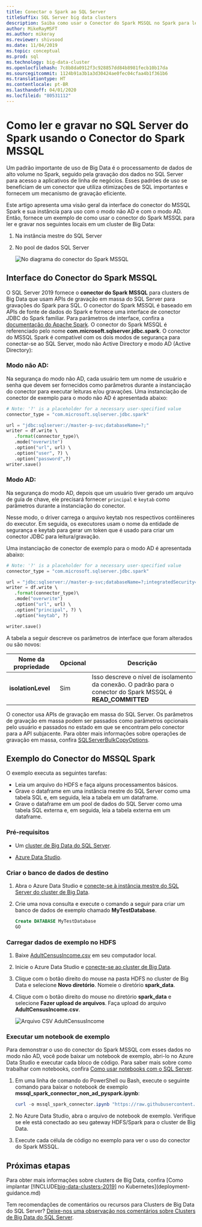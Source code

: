 ```yaml
---
title: Conectar o Spark ao SQL Server
titleSuffix: SQL Server big data clusters
description: Saiba como usar o Conector do Spark MSSQL no Spark para ler e gravar no SQL Server.
author: MikeRayMSFT
ms.author: mikeray
ms.reviewer: shivsood
ms.date: 11/04/2019
ms.topic: conceptual
ms.prod: sql
ms.technology: big-data-cluster
ms.openlocfilehash: 7c8b8da0912f3c928857dd84b8981fecb10b17da
ms.sourcegitcommit: 1124b91a3b1a3d30424ae0fec04cfaa4b1f361b6
ms.translationtype: HT
ms.contentlocale: pt-BR
ms.lasthandoff: 04/01/2020
ms.locfileid: "80531112"
---
```

# <a name="how-to-read-and-write-to-sql-server-from-spark-using-the-mssql-spark-connector"></a>Como ler e gravar no SQL Server do Spark usando o Conector do Spark MSSQL

Um padrão importante de uso de Big Data é o processamento de dados de alto volume no Spark, seguido pela gravação dos dados no SQL Server para acesso a aplicativos de linha de negócios. Esses padrões de uso se beneficiam de um conector que utiliza otimizações de SQL importantes e fornecem um mecanismo de gravação eficiente.

Este artigo apresenta uma visão geral da interface do conector do MSSQL Spark e sua instância para uso com o modo não AD e com o modo AD. Então, fornece um exemplo de como usar o conector do Spark MSSQL para ler e gravar nos seguintes locais em um cluster de Big Data:
1. Na instância mestre do SQL Server
1. No pool de dados SQL Server

   ![No diagrama do conector do Spark MSSQL](./media/spark-mssql-connector/mssql-spark-connector-diagram.png)

## <a name="mssql-spark-connector-interface"></a>Interface do Conector do Spark MSSQL

O SQL Server 2019 fornece o **conector do Spark MSSQL** para clusters de Big Data que usam APIs de gravação em massa do SQL Server para gravações do Spark para SQL. O conector do Spark MSSQL é baseado em APIs de fonte de dados do Spark e fornece uma interface de conector JDBC do Spark familiar. Para parâmetros de interface, confira a [documentação do Apache Spark](http://spark.apache.org/docs/latest/sql-data-sources-jdbc.html). O conector do Spark MSSQL é referenciado pelo nome **com.microsoft.sqlserver.jdbc.spark**. O conector do MSSQL Spark é compatível com os dois modos de segurança para conectar-se ao SQL Server, modo não Active Directory e modo AD (Active Directory):
### <a name="non-ad-mode"></a>Modo não AD:
Na segurança do modo não AD, cada usuário tem um nome de usuário e senha que devem ser fornecidos como parâmetros durante a instanciação do conector para executar leituras e/ou gravações.
Uma instanciação de conector de exemplo para o modo não AD é apresentada abaixo:
```python
# Note: '?' is a placeholder for a necessary user-specified value
connector_type = "com.microsoft.sqlserver.jdbc.spark" 

url = "jdbc:sqlserver://master-p-svc;databaseName=?;"
writer = df.write \ 
   .format(connector_type)\ 
   .mode("overwrite") 
   .option("url", url) \ 
   .option("user", ?) \ 
   .option("password",?) 
writer.save() 
```
### <a name="ad-mode"></a>Modo AD:
Na segurança do modo AD, depois que um usuário tiver gerado um arquivo de guia de chave, ele precisará fornecer `principal` e `keytab` como parâmetros durante a instanciação do conector.

Nesse modo, o driver carrega o arquivo keytab nos respectivos contêineres do executor. Em seguida, os executores usam o nome da entidade de segurança e keytab para gerar um token que é usado para criar um conector JDBC para leitura/gravação.

Uma instanciação de conector de exemplo para o modo AD é apresentada abaixo:
```python
# Note: '?' is a placeholder for a necessary user-specified value
connector_type = "com.microsoft.sqlserver.jdbc.spark"

url = "jdbc:sqlserver://master-p-svc;databaseName=?;integratedSecurity=true;authenticationScheme=JavaKerberos;" 
writer = df.write \ 
   .format(connector_type)\ 
   .mode("overwrite") 
   .option("url", url) \ 
   .option("principal", ?) \ 
   .option("keytab", ?)   

writer.save() 
```

A tabela a seguir descreve os parâmetros de interface que foram alterados ou são novos:

| Nome da propriedade | Opcional | Descrição |
|---|---|---|
| **isolationLevel** | Sim | Isso descreve o nível de isolamento da conexão. O padrão para o conector do Spark MSSQL é **READ_COMMITTED** |

O conector usa APIs de gravação em massa do SQL Server. Os parâmetros de gravação em massa podem ser passados como parâmetros opcionais pelo usuário e passados no estado em que se encontram pelo conector para a API subjacente. Para obter mais informações sobre operações de gravação em massa, confira [SQLServerBulkCopyOptions]( ../connect/jdbc/using-bulk-copy-with-the-jdbc-driver.md#sqlserverbulkcopyoptions).

## <a name="mssql-spark-connector-sample"></a>Exemplo do Conector do MSSQL Spark
O exemplo executa as seguintes tarefas:

- Leia um arquivo do HDFS e faça alguns processamentos básicos.
- Grave o dataframe em uma instância mestre do SQL Server como uma tabela SQL e, em seguida, leia a tabela em um dataframe.
- Grave o dataframe em um pool de dados do SQL Server como uma tabela SQL externa e, em seguida, leia a tabela externa em um dataframe.
### <a name="prerequisites"></a>Pré-requisitos

- Um [cluster de Big Data do SQL Server](deploy-get-started.md).

- [Azure Data Studio](https://aka.ms/getazuredatastudio).

### <a name="create-the-target-database"></a>Criar o banco de dados de destino

1. Abra o Azure Data Studio e [conecte-se à instância mestre do SQL Server do cluster de Big Data](connect-to-big-data-cluster.md).

1. Crie uma nova consulta e execute o comando a seguir para criar um banco de dados de exemplo chamado **MyTestDatabase**.

   ```sql
   Create DATABASE MyTestDatabase
   GO
   ```

### <a name="load-sample-data-into-hdfs"></a>Carregar dados de exemplo no HDFS

1. Baixe [AdultCensusIncome.csv](https://amldockerdatasets.azureedge.net/AdultCensusIncome.csv) em seu computador local.

1. Inicie o Azure Data Studio e [conecte-se ao cluster de Big Data](connect-to-big-data-cluster.md).

1. Clique com o botão direito do mouse na pasta HDFS no cluster de Big Data e selecione **Novo diretório**. Nomeie o diretório **spark_data**.

1. Clique com o botão direito do mouse no diretório **spark_data** e selecione **Fazer upload de arquivos**. Faça upload do arquivo **AdultCensusIncome.csv**.

   ![Arquivo CSV AdultCensusIncome](./media/spark-mssql-connector/spark_data.png)

### <a name="run-the-sample-notebook"></a>Executar um notebook de exemplo

Para demonstrar o uso do conector do Spark MSSQL com esses dados no modo não AD, você pode baixar um notebook de exemplo, abri-lo no Azure Data Studio e executar cada bloco de código. Para saber mais sobre como trabalhar com notebooks, confira [Como usar notebooks com o SQL Server](../azure-data-studio/notebooks-guidance.md).

1. Em uma linha de comando do PowerShell ou Bash, execute o seguinte comando para baixar o notebook de exemplo **mssql_spark_connector_non_ad_pyspark.ipynb**:

   ```PowerShell
   curl -o mssql_spark_connector.ipynb "https://raw.githubusercontent.com/microsoft/sql-server-samples/master/samples/features/sql-big-data-cluster/spark/data-virtualization/mssql_spark_connector_non_ad_pyspark.ipynb"
   ```

1. No Azure Data Studio, abra o arquivo de notebook de exemplo. Verifique se ele está conectado ao seu gateway HDFS/Spark para o cluster de Big Data.

1. Execute cada célula de código no exemplo para ver o uso do conector do Spark MSSQL.

## <a name="next-steps"></a>Próximas etapas

Para obter mais informações sobre clusters de Big Data, confira [Como implantar [!INCLUDE[big-data-clusters-2019](../includes/ssbigdataclusters-ss-nover.md)] no Kubernetes](deployment-guidance.md)

Tem recomendações de comentários ou recursos para Clusters de Big Data do SQL Server? [Deixe-nos uma observação nos comentários sobre Clusters de Big Data do SQL Server](https://aka.ms/sql-server-bdc-feedback).
